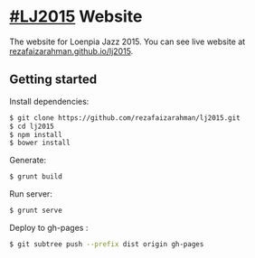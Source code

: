 # [#LJ2015](http://twitter.com/hashtag/lj2015) Website


The website for Loenpia Jazz 2015. You can see live website at [rezafaizarahman.github.io/lj2015](https://rezafaizarahman.github.io/lj2015).

## Getting started

Install dependencies:

``` bash
$ git clone https://github.com/rezafaizarahman/lj2015.git
$ cd lj2015
$ npm install
$ bower install
```

Generate:

``` bash
$ grunt build
```

Run server:

``` bash
$ grunt serve
```

Deploy to gh-pages :

``` bash
$ git subtree push --prefix dist origin gh-pages
```

